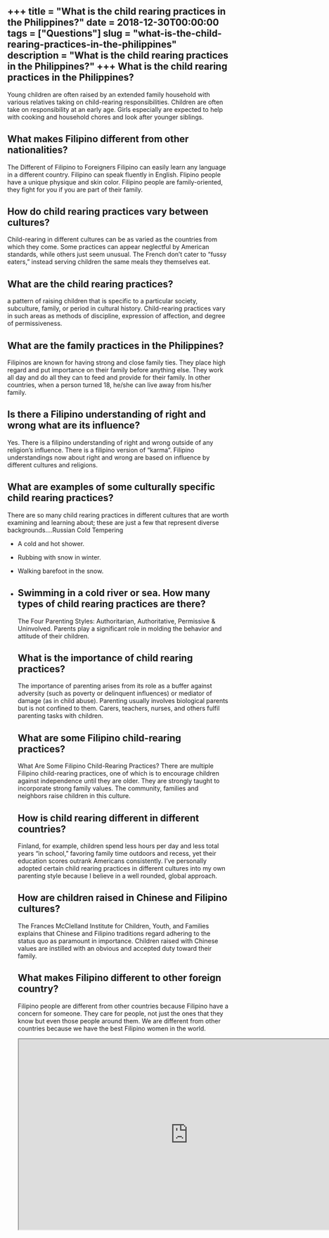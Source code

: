 +++
title = "What is the child rearing practices in the Philippines?"
date = 2018-12-30T00:00:00
tags = ["Questions"]
slug = "what-is-the-child-rearing-practices-in-the-philippines"
description = "What is the child rearing practices in the Philippines?"
+++
What is the child rearing practices in the Philippines?
-------------------------------------------------------

Young children are often raised by an extended family household with various relatives taking on child-rearing responsibilities. Children are often take on responsibility at an early age. Girls especially are expected to help with cooking and household chores and look after younger siblings.

What makes Filipino different from other nationalities?
-------------------------------------------------------

The Different of Filipino to Foreigners Filipino can easily learn any language in a different country. Filipino can speak fluently in English. Flipino people have a unique physique and skin color. Filipino people are family-oriented, they fight for you if you are part of their family.

How do child rearing practices vary between cultures?
-----------------------------------------------------

Child-rearing in different cultures can be as varied as the countries from which they come. Some practices can appear neglectful by American standards, while others just seem unusual. The French don’t cater to “fussy eaters,” instead serving children the same meals they themselves eat.

What are the child rearing practices?
-------------------------------------

a pattern of raising children that is specific to a particular society, subculture, family, or period in cultural history. Child-rearing practices vary in such areas as methods of discipline, expression of affection, and degree of permissiveness.

What are the family practices in the Philippines?
-------------------------------------------------

Filipinos are known for having strong and close family ties. They place high regard and put importance on their family before anything else. They work all day and do all they can to feed and provide for their family. In other countries, when a person turned 18, he/she can live away from his/her family.

Is there a Filipino understanding of right and wrong what are its influence?
----------------------------------------------------------------------------

Yes. There is a filipino understanding of right and wrong outside of any religion’s influence. There is a filipino version of “karma”. Filipino understandings now about right and wrong are based on influence by different cultures and religions.

What are examples of some culturally specific child rearing practices?
----------------------------------------------------------------------

There are so many child rearing practices in different cultures that are worth examining and learning about; these are just a few that represent diverse backgrounds….Russian Cold Tempering

- A cold and hot shower.
- Rubbing with snow in winter.
- Walking barefoot in the snow.
- Swimming in a cold river or sea. How many types of child rearing practices are there?
    ----------------------------------------------------
    
    The Four Parenting Styles: Authoritarian, Authoritative, Permissive &amp; Uninvolved. Parents play a significant role in molding the behavior and attitude of their children.
    
    What is the importance of child rearing practices?
    --------------------------------------------------
    
    The importance of parenting arises from its role as a buffer against adversity (such as poverty or delinquent influences) or mediator of damage (as in child abuse). Parenting usually involves biological parents but is not confined to them. Carers, teachers, nurses, and others fulfil parenting tasks with children.
    
    What are some Filipino child-rearing practices?
    -----------------------------------------------
    
    What Are Some Filipino Child-Rearing Practices? There are multiple Filipino child-rearing practices, one of which is to encourage children against independence until they are older. They are strongly taught to incorporate strong family values. The community, families and neighbors raise children in this culture.
    
    How is child rearing different in different countries?
    ------------------------------------------------------
    
    Finland, for example, children spend less hours per day and less total years “in school,” favoring family time outdoors and recess, yet their education scores outrank Americans consistently. I’ve personally adopted certain child rearing practices in different cultures into my own parenting style because I believe in a well rounded, global approach.
    
    How are children raised in Chinese and Filipino cultures?
    ---------------------------------------------------------
    
    The Frances McClelland Institute for Children, Youth, and Families explains that Chinese and Filipino traditions regard adhering to the status quo as paramount in importance. Children raised with Chinese values are instilled with an obvious and accepted duty toward their family.
    
    What makes Filipino different to other foreign country?
    -------------------------------------------------------
    
    Filipino people are different from other countries because Filipino have a concern for someone. They care for people, not just the ones that they know but even those people around them. We are different from other countries because we have the best Filipino women in the world.
    
    <iframe allow="accelerometer; autoplay; clipboard-write; encrypted-media; gyroscope; picture-in-picture" allowfullscreen="" class="__youtube_prefs__  epyt-is-override  no-lazyload" data-no-lazy="1" data-origheight="433" data-origwidth="770" data-skipgform_ajax_framebjll="" height="433" id="_ytid_66307" loading="lazy" src="https://www.youtube.com/embed/NUpVi40EvNQ?enablejsapi=1&autoplay=0&cc_load_policy=0&cc_lang_pref=&iv_load_policy=1&loop=0&modestbranding=0&rel=1&fs=1&playsinline=0&autohide=2&theme=dark&color=red&controls=1&" title="YouTube player" width="770"></iframe>